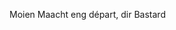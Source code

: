 Moien
Maacht eng départ, dir Bastard

<!---
senseijavo/senseijavo is a ✨ special ✨ repository because its `README.md` (this file) appears on your GitHub profile.
You can click the Preview link to take a look at your changes.
--->
